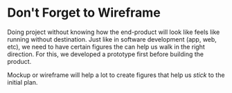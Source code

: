 # Don't Forget to Wireframe

Doing project without knowing how the end-product will look like feels like running without destination. Just like in software development (app, web, etc), we need to have certain figures the can help us walk in the right direction. For this, we developed a prototype first before building the product. 

Mockup or wireframe will help a lot to create figures that help us _stick_ to the initial plan.